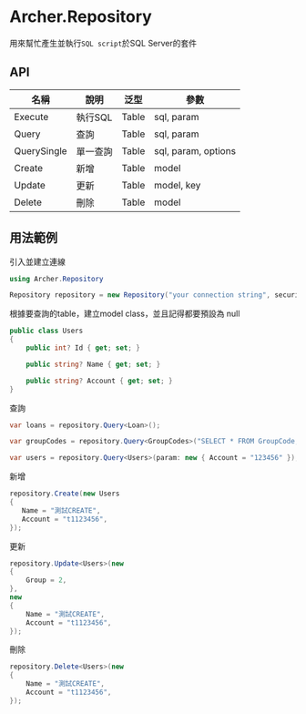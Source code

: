 ﻿# Archer.Repository
用來幫忙產生並執行`SQL script`於SQL Server的套件

## API
|  名稱   | 說明   | 泛型 |  參數 |
|  ----  | ----  | ---- | ---- |
| Execute  | 執行SQL  | Table  | sql, param  |
| Query  | 查詢  | Table  | sql, param  |
| QuerySingle  | 單一查詢  | Table  | sql, param, options  |
| Create  | 新增  | Table  | model |
| Update  | 更新 | Table  | model, key  |
| Delete  | 刪除  | Table  | model  |

## 用法範例
引入並建立連線
```C#
using Archer.Repository

Repository repository = new Repository("your connection string", securityHelper);
```

根據要查詢的table，建立model class，並且記得都要預設為 null
```C#
public class Users
{
    public int? Id { get; set; }

    public string? Name { get; set; }

    public string? Account { get; set; }
}
```

查詢
```C#
var loans = repository.Query<Loan>();

var groupCodes = repository.Query<GroupCodes>("SELECT * FROM GroupCode;");

var users = repository.Query<Users>(param: new { Account = "123456" });
```

新增
```C#
repository.Create(new Users
{
   Name = "測試CREATE",
   Account = "t1123456",
});
```

更新
```C#
repository.Update<Users>(new
{
    Group = 2,
},
new
{
    Name = "測試CREATE",
    Account = "t1123456",
});
```

刪除
```C# 
repository.Delete<Users>(new
{
    Name = "測試CREATE",
    Account = "t1123456",
});
```